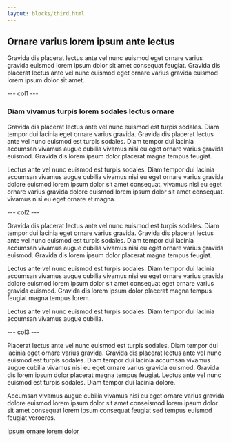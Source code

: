 ```yaml
---
layout: blocks/third.html
---
```


## Ornare varius lorem ipsum ante lectus

Gravida dis placerat lectus ante vel nunc euismod eget ornare varius gravida euismod lorem ipsum dolor sit amet 
consequat feugiat. Gravida dis placerat lectus ante vel nunc euismod eget ornare varius gravida euismod lorem 
ipsum dolor sit amet.

--- col1 ---

### Diam vivamus turpis lorem sodales lectus ornare

Gravida dis placerat lectus ante vel nunc euismod est turpis sodales. Diam tempor dui lacinia eget ornare varius 
gravida. Gravida dis placerat lectus ante vel nunc euismod est turpis sodales. Diam tempor dui lacinia accumsan 
vivamus augue cubilia vivamus nisi eu eget ornare varius gravida euismod. Gravida dis lorem ipsum dolor placerat 
magna tempus feugiat.

Lectus ante vel nunc euismod est turpis sodales. Diam tempor dui lacinia accumsan vivamus augue cubilia vivamus 
nisi eu eget ornare varius gravida dolore euismod lorem ipsum dolor sit amet consequat. vivamus nisi eu eget ornare 
varius gravida dolore euismod lorem ipsum dolor sit amet consequat. vivamus nisi eu eget ornare et magna.
                        
--- col2 ---
                        
Gravida dis placerat lectus ante vel nunc euismod est turpis sodales. Diam tempor dui lacinia eget ornare varius 
gravida. Gravida dis placerat lectus ante vel nunc euismod est turpis sodales. Diam tempor dui lacinia accumsan 
vivamus augue cubilia vivamus nisi eu eget ornare varius gravida euismod.  Gravida dis lorem ipsum dolor placerat 
magna tempus feugiat.

Lectus ante vel nunc euismod est turpis sodales. Diam tempor dui lacinia accumsan vivamus augue cubilia vivamus 
nisi eu eget ornare varius gravida dolore euismod lorem ipsum dolor sit amet consequat eget ornare varius gravida 
euismod. Gravida dis lorem ipsum dolor placerat magna tempus feugiat magna tempus lorem.
    
Lectus ante vel nunc euismod est turpis sodales. Diam tempor dui lacinia accumsan vivamus augue cubilia.

--- col3 ---

Placerat lectus ante vel nunc euismod est turpis sodales. Diam tempor dui lacinia eget ornare varius gravida. 
Gravida dis placerat lectus ante vel nunc euismod est turpis sodales. Diam tempor dui lacinia accumsan vivamus 
augue cubilia vivamus nisi eu eget ornare varius gravida euismod.  Gravida dis lorem ipsum dolor placerat magna 
tempus feugiat. Lectus ante vel nunc euismod est turpis sodales. Diam tempor dui lacinia dolore.
    
Accumsan vivamus augue cubilia vivamus nisi eu eget ornare varius gravida dolore euismod lorem ipsum dolor sit amet 
conseismod lorem ipsum dolor sit amet consequat lorem ipsum consequat feugiat sed tempus euismod feugiat veroeros.

<footer>
    <a href="#fourth" class="button scrolly">Ipsum ornare lorem dolor</a>
</footer>

